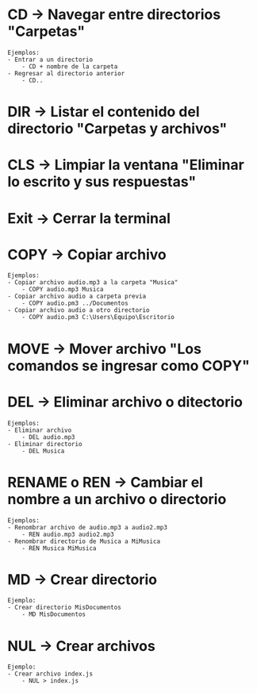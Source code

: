 # CD -> Navegar entre directorios "Carpetas" 
    Ejemplos:
    - Entrar a un directorio
        - CD + nombre de la carpeta
    - Regresar al directorio anterior
        - CD..

# DIR -> Listar el contenido del directorio "Carpetas y archivos"
# CLS -> Limpiar la ventana "Eliminar lo escrito y sus respuestas"
# Exit -> Cerrar la terminal

# COPY -> Copiar archivo
    Ejemplos:
    - Copiar archivo audio.mp3 a la carpeta "Musica"
        - COPY audio.mp3 Musica
    - Copiar archivo audio a carpeta previa
        - COPY audio.pm3 ../Documentos
    - Copiar archivo audio a otro directorio
        - COPY audio.pm3 C:\Users\Equipo\Escritorio

# MOVE -> Mover archivo "Los comandos se ingresar como COPY"

# DEL -> Eliminar archivo o ditectorio
    Ejemplos:
    - Eliminar archivo
        - DEL audio.mp3
    - Eliminar directorio
        - DEL Musica

# RENAME o REN -> Cambiar el nombre a un archivo o directorio
    Ejemplos:
    - Renombrar archivo de audio.mp3 a audio2.mp3
        - REN audio.mp3 audio2.mp3
    - Renombrar directorio de Musica a MiMusica
        - REN Musica MiMusica

# MD -> Crear directorio
    Ejemplo:
    - Crear directorio MisDocumentos
        - MD MisDocumentos

# NUL -> Crear archivos
    Ejemplo:
    - Crear archivo index.js
        - NUL > index.js